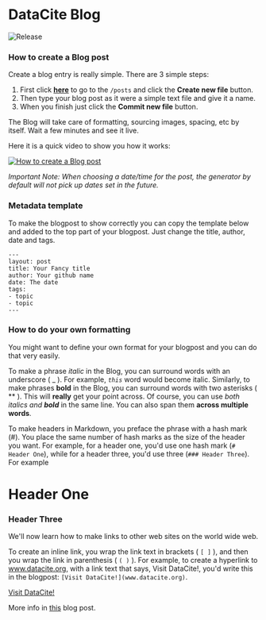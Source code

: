 # DataCite Blog

![Release](https://github.com/datacite/blog/workflows/Release/badge.svg)

### How to create a Blog post

Create a blog entry is really simple. There are 3 simple steps:

1. First click [**here**](https://github.com/datacite/blog/tree/master/source/posts) to go to the `/posts`  and click the **Create new file** button.
2. Then type your blog post as it were a simple text file and give it a name.
3. When you finish just click the **Commit new file** button.

The Blog will take care of formatting, sourcing images, spacing, etc by itself. Wait a few minutes and see it live.

Here it is a quick video to show you how it works:

[![How to create a Blog post](https://img.youtube.com/vi/HPuYi-h7XGI/0.jpg)](https://www.youtube.com/watch?v=HPuYi-h7XGI "How to create a Blog post")

*Important Note: When choosing a date/time for the post, the generator by default will not pick up dates set in the future.*

### Metadata template

To make the blogpost to show correctly you can copy the template below and added to the top part of your blogpost. Just change the title, author, date and tags.


```
---
layout: post
title: Your Fancy title
author: Your github name
date: The date
tags:
- topic
- topic
---
```

### How to do your own formatting


You might want to define your own format for your blogpost and you can do that very easily.

To make a phrase _italic_ in the Blog, you can surround words with an underscore ( _ ). For example, _`this`_ word would become italic. Similarly, to make phrases **bold** in the Blog, you can surround words with two asterisks ( ** ). This will **really** get your point across. Of course, you can use _both italics and **bold**_ in the same line. You can also span them **across multiple words**.

To make headers in Markdown, you preface the phrase with a hash mark (#). You place the same number of hash marks as the size of the header you want. For example, for a header one, you'd use one hash mark (`# Header One`), while for a header three, you'd use three (`### Header Three`). For example


# Header One
### Header Three



We'll now learn how to make links to other web sites on the world wide web.

To create an inline link, you wrap the link text in brackets ( `[ ]` ), and then you wrap the link in parenthesis ( `( )` ). For example, to create a hyperlink to www.datacite.org, with a link text that says, Visit DataCite!, you'd write this in the blogpost: `[Visit DataCite!](www.datacite.org)`.

[Visit DataCite!](www.datacite.org)

More info in [this](https://doi.org/10.5438/4K3M-NYVG) blog post.
